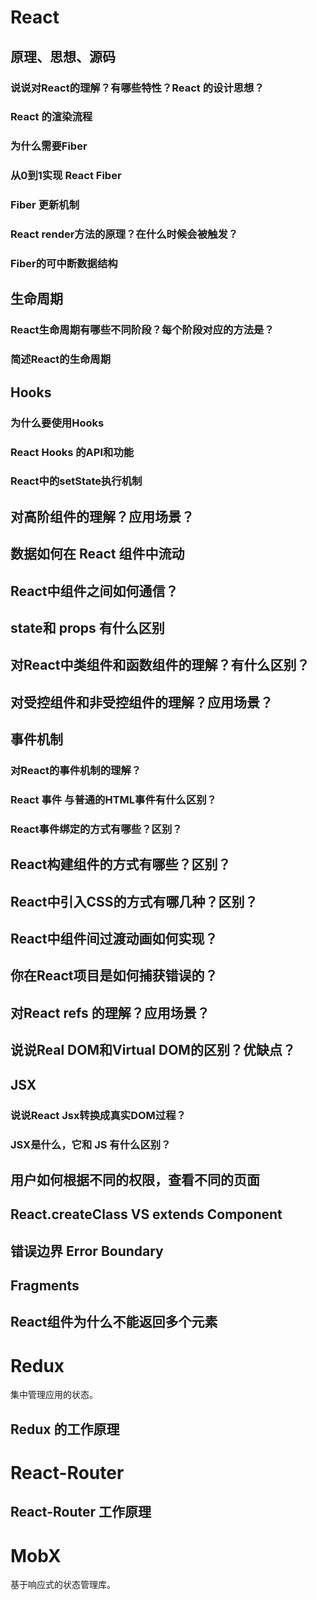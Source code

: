 # React

## 原理、思想、源码
### 说说对React的理解？有哪些特性？React 的设计思想？

### React 的渲染流程

### 为什么需要Fiber

### 从0到1实现 React Fiber

### Fiber 更新机制

### React render方法的原理？在什么时候会被触发？

### Fiber的可中断数据结构


## 生命周期

### React生命周期有哪些不同阶段？每个阶段对应的方法是？

### 简述React的生命周期

## Hooks

### 为什么要使用Hooks

### React Hooks 的API和功能

### React中的setState执行机制

## 对高阶组件的理解？应用场景？

## 数据如何在 React 组件中流动

## React中组件之间如何通信？


## state和 props 有什么区别

## 对React中类组件和函数组件的理解？有什么区别？

## 对受控组件和非受控组件的理解？应用场景？

## 事件机制

### 对React的事件机制的理解？

### React 事件 与普通的HTML事件有什么区别？

### React事件绑定的方式有哪些？区别？




## React构建组件的方式有哪些？区别？

## React中引入CSS的方式有哪几种？区别？


## React中组件间过渡动画如何实现？

## 你在React项目是如何捕获错误的？

## 对React refs 的理解？应用场景？





## 说说Real DOM和Virtual DOM的区别？优缺点？
## JSX
### 说说React Jsx转换成真实DOM过程？

### JSX是什么，它和 JS 有什么区别？

## 用户如何根据不同的权限，查看不同的页面

## React.createClass VS extends Component

## 错误边界 Error Boundary

## Fragments

## React组件为什么不能返回多个元素

## 

# Redux
集中管理应用的状态。
## Redux 的工作原理

## 

# React-Router

## React-Router 工作原理

## 

# MobX
基于响应式的状态管理库。